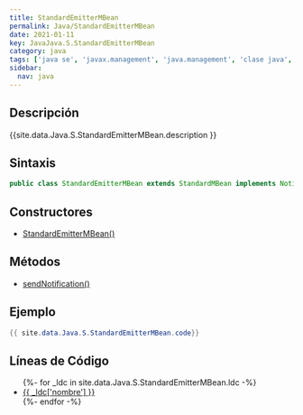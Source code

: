 ```yaml
---
title: StandardEmitterMBean
permalink: Java/StandardEmitterMBean
date: 2021-01-11
key: JavaJava.S.StandardEmitterMBean
category: java
tags: ['java se', 'javax.management', 'java.management', 'clase java', 'Java 1.6']
sidebar: 
  nav: java
---
```


## Descripción
{{site.data.Java.S.StandardEmitterMBean.description }}

## Sintaxis
~~~java
public class StandardEmitterMBean extends StandardMBean implements NotificationEmitter
~~~

## Constructores
* [StandardEmitterMBean()](/Java/StandardEmitterMBean/StandardEmitterMBean/)

## Métodos
* [sendNotification()](/Java/StandardEmitterMBean/sendNotification)

## Ejemplo
~~~java
{{ site.data.Java.S.StandardEmitterMBean.code}}
~~~

## Líneas de Código
<ul>
{%- for _ldc in site.data.Java.S.StandardEmitterMBean.ldc -%}
   <li>
       <a href="{{_ldc['url'] }}">{{ _ldc['nombre'] }}</a>
   </li>
{%- endfor -%}
</ul>
